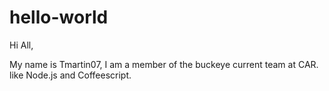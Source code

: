 # hello-world

Hi All,

My name is Tmartin07, I am a member of the buckeye current team at CAR. like Node.js and Coffeescript.
